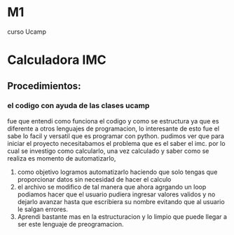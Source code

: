 # M1
curso Ucamp
# Calculadora IMC
## Procedimientos:
### el codigo con ayuda de las clases ucamp  


  fue que entendi como funciona el codigo  y como se estructura ya que es diferente a otros lenguajes de programacion, lo interesante de esto fue el sabe lo facil y versatil que es programar con python.
  pudimos ver que para iniciar el proyecto necesitabamos el problema que es el saber el imc.
  por lo cual se investigo como calcularlo, una vez calculado y saber como se realiza es momento de automatizarlo,
  1. como objetivo logramos automatizarlo haciendo que solo tengas que proporcionar datos sin necesidad de hacer el calculo
  2. el archivo se modifico de tal manera que ahora agrgando un loop podiamos hacer que el usuario pudiera ingresar valores validos y no dejarlo avanzar hasta que escribiera su nombre evitando que al usuario le salgan errores.
  3. Aprendi bastante mas en la estructuracion y lo limpio que puede llegar a ser este lenguaje de preogramacion.

